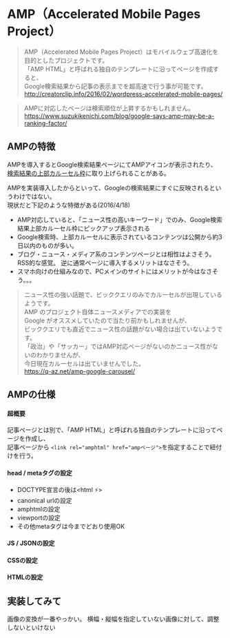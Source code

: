 
# AMP（Accelerated Mobile Pages Project）

>AMP（Accelerated Mobile Pages Project）はモバイルウェブ高速化を目的としたプロジェクトです。  
>「AMP HTML」と呼ばれる独自のテンプレートに沿ってページを作成すると、  
>Google検索結果から記事の表示までを超高速で行う事が可能です。  
>http://creatorclip.info/2016/02/wordpress-accelerated-mobile-pages/

>AMPに対応したページは検索順位が上昇するかもしれません。  
>https://www.suzukikenichi.com/blog/google-says-amp-may-be-a-ranking-factor/


## AMPの特徴

AMPを導入するとGoogle検索結果ページにてAMPアイコンが表示されたり、  
[検索結果の上部カルーセル枠](https://q-az.net/wp-content/uploads/2016/02/511.png)に取り上げられることがある。

AMPを実装導入したからといって、Googleの検索結果にすぐに反映されるというわけではない。  
現状だと下記のような特徴がある(2016/4/18)

- AMP対応していると、「ニュース性の高いキーワード」でのみ、Google検索結果上部カルーセル枠にピックアップ表示される
- Google検索時、上部カルーセルに表示されているコンテンツは公開から約3日以内のものが多い。
- ブログ・ニュース・メディア系のコンテンツページとは相性はよさそう。RSS的な感覚。
  逆に通常ページに導入するメリットはなさそう。
- スマホ向けの仕組みなので、PCメインのサイトにはメリットが今はなさそう。。。

>ニュース性の強い話題で、ビッククエリのみでカルーセルが出現しているようです。  
>AMP のプロジェクト自体ニュースメディアでの実装を  
>Google がオススメしていたので当たり前かもしれませんが、  
>ビッククエリでも直近でニュース性の話題がない場合は出ていないようです。  
>「政治」や「サッカー」ではAMP対応ページがないのかニュース性がないのわかりませんが、  
>今日現在カルーセルは出ていませんでした。  
>https://q-az.net/amp-google-carousel/


## AMPの仕様

#### 超概要
記事ページとは別で、「AMP HTML」と呼ばれる独自のテンプレートに沿ってページを作成し、  
記事ページから `<link rel="amphtml" href="ampページ">`を指定することで紐付けを行う。


#### head / metaタグの設定
- DOCTYPE宣言の後は<html ⚡>
- canonical urlの設定
- amphtmlの設定
- viewportの設定
- その他metaタグは今までどおり使用OK


#### JS / JSONの設定


#### CSSの設定


#### HTMLの設定


#### 



## 実装してみて

画像の変換が一番やっかい。
横幅・縦幅を指定していない画像に対して、調整しないといけない



